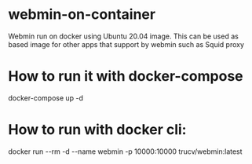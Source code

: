 # webmin-on-container
Webmin run on docker using Ubuntu 20.04 image.
This can be used as based image for other apps that support by webmin such as Squid proxy
# How to run it with docker-compose
docker-compose up -d
# How to run with docker cli:
docker run --rm -d --name webmin -p 10000:10000 trucv/webmin:latest


